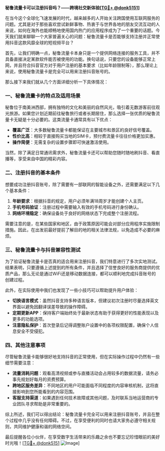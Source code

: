 **秘鲁流量卡可以注册抖音吗？——跨境社交新体验[[TG💪+ @donk5151](https://t.me/s/donk5151)]**

在当今这个全球化飞速发展的时代，越来越多的人开始关注跨国使用互联网服务的问题。尤其是对于那些喜欢尝试新鲜事物、热衷于与世界各地的朋友交流互动的人来说，如何在海外也能顺畅地使用国内热门的应用程序成为了一个重要的话题。今天我们就来聊聊一个大家普遍关心的问题：秘鲁流量卡是否能够支持注册并正常使用抖音这款风靡全球的短视频平台？

首先，让我们明确一点，秘鲁流量卡本身只是一个提供网络连接的服务工具，并不具备直接决定某款软件能否被使用的功能。换句话说，只要您的设备能够正常上网，并且符合抖音官方对于用户注册的基本要求（比如年龄限制等），那么理论上来说，使用秘鲁流量卡是完全可以用来注册抖音账号的。

那么接下来我们就从几个方面详细分析一下具体情况：

### 一、秘鲁流量卡的特点及适用场景

秘鲁位于南美洲西部，拥有独特的文化和美丽的自然风光，吸引着无数游客前往观光旅游。如果您计划近期前往秘鲁旅行或者长期居住，那么选择一张优质的秘鲁流量卡无疑是十分必要的。这类流量卡通常具有以下优点：
- **覆盖广泛**：大多数秘鲁流量卡都能保证在主要城市和景区的良好信号覆盖。
- **性价比高**：相较于直接购买当地的SIM卡，预付费流量卡往往价格更加实惠。
- **操作简便**：无需复杂的设置步骤即可快速激活使用。

当然，除了满足日常通讯需求外，秘鲁流量卡还可以帮助您随时随地刷抖音、看直播等，享受来自中国的精彩内容。

### 二、注册抖音的基本条件

想要成功注册抖音账号，除了需要有一部联网的智能设备之外，还需要满足以下几个基本条件：
1. **年龄要求**：根据抖音的规定，用户必须年满18周岁才能创建个人主页。
2. **手机号码验证**：注册过程中需要输入有效的手机号码进行身份确认。
3. **网络环境稳定**：确保设备处于良好的网络状态下完成整个注册流程。

需要注意的是，在某些国家和地区，由于政策原因可能会对部分应用程序实施限制措施。因此，在出发前最好提前了解目的地的相关法律法规，以免造成不必要的麻烦。

### 三、秘鲁流量卡与抖音兼容性测试

为了验证秘鲁流量卡是否真的适合用来注册抖音，我们特意进行了多次实地测试。结果表明，只要遵循上述提到的所有条件，并且选择了信誉良好的服务商提供的优质产品，那么无论是通过WiFi还是移动数据连接，都可以顺利地完成抖音账号的创建过程。

此外，在实际使用中我们也发现了一些小技巧可以帮助提升用户体验：
- **切换语言模式**：虽然抖音支持多种语言版本，但建议初次注册时尽量选择英文界面以避免因翻译误差导致的操作障碍。
- **定期更新APP**：保持客户端始终处于最新状态有助于获得更好的性能表现以及更多的功能选项。
- **注意隐私保护**：首次登录后记得调整账户设置中的各项权限配置，确保个人信息安全不受侵犯。

### 四、其他注意事项

尽管秘鲁流量卡能够很好地支持抖音的正常使用，但在实际操作过程中仍然有一些细节需要注意：
- **流量消耗问题**：观看高清视频或参与直播活动会占用较多的数据流量，请务必事先规划好每月的资费预算。
- **跨地区服务差异**：不同地区的用户可能面临不同程度的内容审核机制，这将直接影响到您所能看到的内容范围。
- **客服支持渠道**：如果遇到任何技术故障或其他问题，及时联系当地运营商的专业团队寻求帮助是非常重要的。

综上所述，我们可以得出结论：秘鲁流量卡完全可以用来注册抖音账号，并且在整个过程中几乎没有任何障碍。不过，在享受便利的同时也请大家务必遵守相关规则，共同维护健康和谐的网络空间。

最后提醒各位小伙伴，在享受数字生活带来的乐趣之余也不要忘记珍惜眼前的美好时光哦！[[TG💪+ @donk5151](https://t.me/s/donk5151) ![Image](https://i.postimg.cc/rwNCRYN7/Snipaste-2025-04-30-17-27-05.png)]